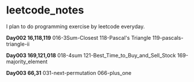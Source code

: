 # leetcode_notes
I plan to do programming exercise by leetcode everyday.

**Day002 16,118,119**
016-3Sum-Closest
118-Pascal's Triangle
119-pascals-triangle-ii

**Day003 169,121,018**
018-4sum
121-Best_Time_to_Buy_and_Sell_Stock
169-majority_element

**Day003 66,31**
031-next-permutation
066-plus_one
